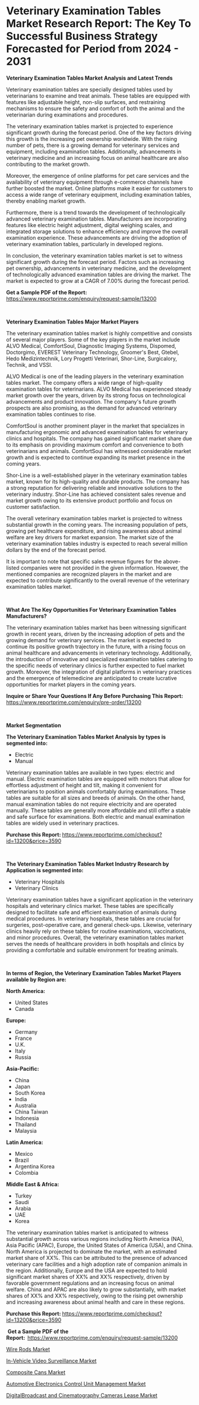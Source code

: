 <p><h1>Veterinary Examination Tables Market Research Report: The Key To Successful Business Strategy Forecasted for Period from 2024 - 2031</h1></p><p><strong>Veterinary Examination Tables Market Analysis and Latest Trends</strong></p>
<p><p>Veterinary examination tables are specially designed tables used by veterinarians to examine and treat animals. These tables are equipped with features like adjustable height, non-slip surfaces, and restraining mechanisms to ensure the safety and comfort of both the animal and the veterinarian during examinations and procedures.</p><p>The veterinary examination tables market is projected to experience significant growth during the forecast period. One of the key factors driving this growth is the increasing pet ownership worldwide. With the rising number of pets, there is a growing demand for veterinary services and equipment, including examination tables. Additionally, advancements in veterinary medicine and an increasing focus on animal healthcare are also contributing to the market growth.</p><p>Moreover, the emergence of online platforms for pet care services and the availability of veterinary equipment through e-commerce channels have further boosted the market. Online platforms make it easier for customers to access a wide range of veterinary equipment, including examination tables, thereby enabling market growth.</p><p>Furthermore, there is a trend towards the development of technologically advanced veterinary examination tables. Manufacturers are incorporating features like electric height adjustment, digital weighing scales, and integrated storage solutions to enhance efficiency and improve the overall examination experience. These advancements are driving the adoption of veterinary examination tables, particularly in developed regions.</p><p>In conclusion, the veterinary examination tables market is set to witness significant growth during the forecast period. Factors such as increasing pet ownership, advancements in veterinary medicine, and the development of technologically advanced examination tables are driving the market. The market is expected to grow at a CAGR of 7.00% during the forecast period.</p></p>
<p><strong>Get a Sample PDF of the Report:&nbsp;</strong> <a href="https://www.reportprime.com/enquiry/request-sample/13200">https://www.reportprime.com/enquiry/request-sample/13200</a></p>
<p>&nbsp;</p>
<p><strong>Veterinary Examination Tables Major Market Players</strong></p>
<p><p>The veterinary examination tables market is highly competitive and consists of several major players. Some of the key players in the market include ALVO Medical, ComfortSoul, Diagnostic Imaging Systems, Dispomed, Doctorgimo, EVEREST Veterinary Technology, Groomer's Best, Gtebel, Hedo Medizintechnik, Lory Progetti Veterinari, Shor-Line, Surgicalory, Technik, and VSSI.</p><p>ALVO Medical is one of the leading players in the veterinary examination tables market. The company offers a wide range of high-quality examination tables for veterinarians. ALVO Medical has experienced steady market growth over the years, driven by its strong focus on technological advancements and product innovation. The company's future growth prospects are also promising, as the demand for advanced veterinary examination tables continues to rise.</p><p>ComfortSoul is another prominent player in the market that specializes in manufacturing ergonomic and advanced examination tables for veterinary clinics and hospitals. The company has gained significant market share due to its emphasis on providing maximum comfort and convenience to both veterinarians and animals. ComfortSoul has witnessed considerable market growth and is expected to continue expanding its market presence in the coming years.</p><p>Shor-Line is a well-established player in the veterinary examination tables market, known for its high-quality and durable products. The company has a strong reputation for delivering reliable and innovative solutions to the veterinary industry. Shor-Line has achieved consistent sales revenue and market growth owing to its extensive product portfolio and focus on customer satisfaction.</p><p>The overall veterinary examination tables market is projected to witness substantial growth in the coming years. The increasing population of pets, growing pet healthcare expenditure, and rising awareness about animal welfare are key drivers for market expansion. The market size of the veterinary examination tables industry is expected to reach several million dollars by the end of the forecast period.</p><p>It is important to note that specific sales revenue figures for the above-listed companies were not provided in the given information. However, the mentioned companies are recognized players in the market and are expected to contribute significantly to the overall revenue of the veterinary examination tables market.</p></p>
<p>&nbsp;</p>
<p><strong>What Are The Key Opportunities For Veterinary Examination Tables Manufacturers?</strong></p>
<p><p>The veterinary examination tables market has been witnessing significant growth in recent years, driven by the increasing adoption of pets and the growing demand for veterinary services. The market is expected to continue its positive growth trajectory in the future, with a rising focus on animal healthcare and advancements in veterinary technology. Additionally, the introduction of innovative and specialized examination tables catering to the specific needs of veterinary clinics is further expected to fuel market growth. Moreover, the integration of digital platforms in veterinary practices and the emergence of telemedicine are anticipated to create lucrative opportunities for market players in the coming years.</p></p>
<p><strong>Inquire or Share Your Questions If Any Before Purchasing This Report:</strong> <a href="https://www.reportprime.com/enquiry/pre-order/13200">https://www.reportprime.com/enquiry/pre-order/13200</a></p>
<p>&nbsp;</p>
<p><strong>Market Segmentation</strong></p>
<p><strong>The Veterinary Examination Tables Market Analysis by types is segmented into:</strong></p>
<p><ul><li>Electric</li><li>Manual</li></ul></p>
<p><p>Veterinary examination tables are available in two types: electric and manual. Electric examination tables are equipped with motors that allow for effortless adjustment of height and tilt, making it convenient for veterinarians to position animals comfortably during examinations. These tables are suitable for all sizes and breeds of animals. On the other hand, manual examination tables do not require electricity and are operated manually. These tables are generally more affordable and still offer a stable and safe surface for examinations. Both electric and manual examination tables are widely used in veterinary practices.</p></p>
<p><strong>Purchase this Report:&nbsp;</strong><a href="https://www.reportprime.com/checkout?id=13200&price=3590">https://www.reportprime.com/checkout?id=13200&price=3590</a></p>
<p>&nbsp;</p>
<p><strong>The Veterinary Examination Tables Market Industry Research by Application is segmented into:</strong></p>
<p><ul><li>Veterinary Hospitals</li><li>Veterinary Clinics</li></ul></p>
<p><p>Veterinary examination tables have a significant application in the veterinary hospitals and veterinary clinics market. These tables are specifically designed to facilitate safe and efficient examination of animals during medical procedures. In veterinary hospitals, these tables are crucial for surgeries, post-operative care, and general check-ups. Likewise, veterinary clinics heavily rely on these tables for routine examinations, vaccinations, and minor procedures. Overall, the veterinary examination tables market serves the needs of healthcare providers in both hospitals and clinics by providing a comfortable and suitable environment for treating animals.</p></p>
<p>&nbsp;</p>
<p><strong>In terms of Region, the Veterinary Examination Tables Market Players available by Region are:</strong></p>
<p>
    <p> <strong> North America: </strong>
        <ul>
            <li>United States</li>
            <li>Canada</li>
        </ul>
        </p> 
    <p> <strong> Europe: </strong>
        <ul>
            <li>Germany</li>
            <li>France</li>
            <li>U.K.</li>
            <li>Italy</li>
            <li>Russia</li>
        </ul>
        </p> 
    <p> <strong> Asia-Pacific: </strong>
        <ul>
            <li>China</li>
            <li>Japan</li>
            <li>South Korea</li>
            <li>India</li>
            <li>Australia</li>
            <li>China Taiwan</li>
            <li>Indonesia</li>
            <li>Thailand</li>
            <li>Malaysia</li>
        </ul>
        </p> 
    <p> <strong> Latin America: </strong>
        <ul>
            <li>Mexico</li>
            <li>Brazil</li>
            <li>Argentina Korea</li>
            <li>Colombia</li>
        </ul>
        </p> 
    <p> <strong> Middle East & Africa: </strong>
        <ul>
            <li>Turkey</li>
            <li>Saudi</li>
            <li>Arabia</li>
            <li>UAE</li>
            <li>Korea</li>
        </ul>
    </p>
    </p>
<p><p>The veterinary examination tables market is anticipated to witness substantial growth across various regions including North America (NA), Asia Pacific (APAC), Europe, the United States of America (USA), and China. North America is projected to dominate the market, with an estimated market share of XX%. This can be attributed to the presence of advanced veterinary care facilities and a high adoption rate of companion animals in the region. Additionally, Europe and the USA are expected to hold significant market shares of XX% and XX% respectively, driven by favorable government regulations and an increasing focus on animal welfare. China and APAC are also likely to grow substantially, with market shares of XX% and XX% respectively, owing to the rising pet ownership and increasing awareness about animal health and care in these regions.</p></p>
<p><strong>Purchase this Report: </strong><a href="https://www.reportprime.com/checkout?id=13200&price=3590">https://www.reportprime.com/checkout?id=13200&price=3590</a></p>
<p>&nbsp;<strong>Get a Sample PDF of the Report:&nbsp;&nbsp;</strong><a href="https://www.reportprime.com/enquiry/request-sample/13200">https://www.reportprime.com/enquiry/request-sample/13200</a></p>
<p><strong></strong></p>
<p><p><a href="https://medium.com/@jamesday5g/wire-rods-market-size-market-outlook-and-market-forecast-2024-to-2031-041acef8a1ee">Wire Rods Market</a></p><p><a href="https://medium.com/@ashlylowe4544/in-vehicle-video-surveillance-nbsp-market-focuses-on-market-share-size-and-projected-forecast-till-09ef61693404">In-Vehicle Video Surveillance Market</a></p><p><a href="https://medium.com/@jamesday5g/composite-cans-market-competitive-analysis-market-trends-and-forecast-to-2031-982657bd66c3">Composite Cans Market</a></p><p><a href="https://github.com/bobicer/Market-Research-Report-List-1/blob/main/automotive-electronics-control-unit-management-market.md">Automotive Electronics Control Unit Management Market</a></p><p><a href="https://github.com/redneck06/Market-Research-Report-List-1/blob/main/digitalbroadcast-and-cinematography-cameras-lease-market.md">DigitalBroadcast and Cinematography Cameras Lease Market</a></p></p>